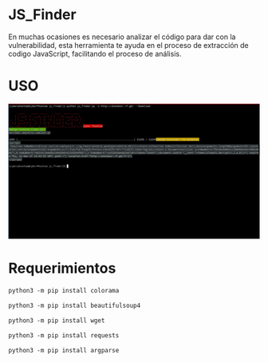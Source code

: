 # JS_Finder
En muchas ocasiones es necesario analizar el código para dar con la vulnerabilidad, esta herramienta te ayuda en el proceso de extracción de codigo JavaScript, facilitando el proceso de análisis.
# USO
![Funcionamiento de la herramienta](https://github.com/CyberPhant0m/JS_Finder/blob/main/img/JS_Finder.png)
# Requerimientos
```
python3 -m pip install colorama
```
```
python3 -m pip install beautifulsoup4
```
```
python3 -m pip install wget
```
```
python3 -m pip install requests
```
```
python3 -m pip install argparse
```
